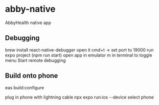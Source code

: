 # abby-native

AbbyHealth native app

## Debugging

brew install react-native-debugger
open it
cmd+t -> set port to 19000
run expo project (npm run start)
open app in emulator
m in terminal to toggle menu
Start remote debugging

## Build onto phone

eas build:configure

plug in phone with lightning cable
npx expo run:ios --device
select phone

